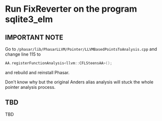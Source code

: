 
# Run FixReverter on the program sqlite3_elm

## IMPORTANT NOTE

Go to `/phasar/lib/PhasarLLVM/Pointer/LLVMBasedPointsToAnalysis.cpp` and change line 115 to

```c++
AA.registerFunctionAnalysis<llvm::CFLSteensAA>();
```

and rebuild and reinstall Phasar.

Don't know why but the original Anders alias analysis will stuck the whole pointer analysis process.

## TBD

TBD
